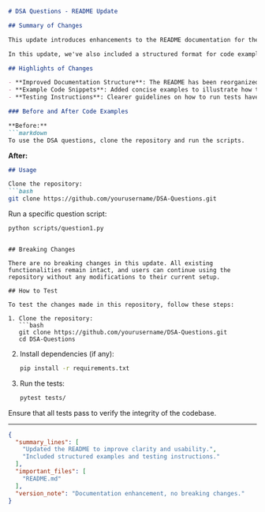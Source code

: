 ```markdown
# DSA Questions - README Update

## Summary of Changes

This update introduces enhancements to the README documentation for the DSA Questions repository. The primary goal of this change is to improve clarity and usability for developers and contributors. By organizing the content more effectively and providing additional examples, we aim to facilitate a better understanding of the data structures and algorithms (DSA) questions available in the repository.

In this update, we've also included a structured format for code examples and emphasized important sections such as installation instructions, usage guidelines, and testing procedures. This ensures that both newcomers and experienced developers can navigate the repository with ease and quickly find the information they need.

## Highlights of Changes

- **Improved Documentation Structure**: The README has been reorganized to enhance readability and access to key information.
- **Example Code Snippets**: Added concise examples to illustrate how to use the DSA questions effectively.
- **Testing Instructions**: Clearer guidelines on how to run tests have been provided to ensure that contributors can verify their changes easily.

### Before and After Code Examples

**Before:**
```markdown
To use the DSA questions, clone the repository and run the scripts.
```

**After:**
```markdown
## Usage

Clone the repository:
```bash
git clone https://github.com/yourusername/DSA-Questions.git
```

Run a specific question script:
```bash
python scripts/question1.py
```
```

## Breaking Changes

There are no breaking changes in this update. All existing functionalities remain intact, and users can continue using the repository without any modifications to their current setup.

## How to Test

To test the changes made in this repository, follow these steps:

1. Clone the repository:
   ```bash
   git clone https://github.com/yourusername/DSA-Questions.git
   cd DSA-Questions
   ```

2. Install dependencies (if any):
   ```bash
   pip install -r requirements.txt
   ```

3. Run the tests:
   ```bash
   pytest tests/
   ```

Ensure that all tests pass to verify the integrity of the codebase.

---

```json
{
  "summary_lines": [
    "Updated the README to improve clarity and usability.",
    "Included structured examples and testing instructions."
  ],
  "important_files": [
    "README.md"
  ],
  "version_note": "Documentation enhancement, no breaking changes."
}
```
```